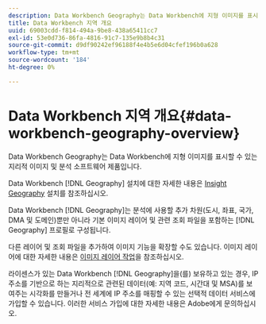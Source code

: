 ```yaml
---
description: Data Workbench Geography는 Data Workbench에 지형 이미지를 표시할 수 있는 지리적 이미지 및 분석 소프트웨어 제품입니다.
title: Data Workbench 지역 개요
uuid: 69003cdd-f814-494a-9be8-438a65411cc7
exl-id: 53e0d736-86fa-4816-91c7-135e9b8b4c31
source-git-commit: d9df90242ef96188f4e4b5e6d04cfef196b0a628
workflow-type: tm+mt
source-wordcount: '184'
ht-degree: 0%

---
```


# Data Workbench 지역 개요{#data-workbench-geography-overview}

Data Workbench Geography는 Data Workbench에 지형 이미지를 표시할 수 있는 지리적 이미지 및 분석 소프트웨어 제품입니다.

Data Workbench [!DNL Geography] 설치에 대한 자세한 내용은 [Insight Geography](../../home/c-geo-oview/c-inst-geo/c-inst-geo.md) 설치를 참조하십시오.

Data Workbench [!DNL Geography]는 분석에 사용할 추가 차원(도시, 좌표, 국가, DMA 및 도메인)뿐만 아니라 기본 이미지 레이어 및 관련 조회 파일을 포함하는 [!DNL Geography] 프로필로 구성됩니다.

다른 레이어 및 조회 파일을 추가하여 이미지 기능을 확장할 수도 있습니다. 이미지 레이어에 대한 자세한 내용은 [이미지 레이어 작업](https://docs.adobe.com/content/help/en/data-workbench/using/client/imagery-layers/c-ustd-img-layers.html)을 참조하십시오.

라이센스가 있는 Data Workbench [!DNL Geography]을(를) 보유하고 있는 경우, IP 주소를 기반으로 하는 지리적으로 관련된 데이터(예: 지역 코드, 시간대 및 MSA)를 보여주는 시각화를 만들거나 전 세계에 IP 주소를 매핑할 수 있는 선택적 데이터 서비스에 가입할 수 있습니다. 이러한 서비스 가입에 대한 자세한 내용은 Adobe에게 문의하십시오.
